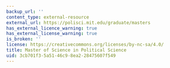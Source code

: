 ```yaml
---
backup_url: ''
content_type: external-resource
external_url: https://polisci.mit.edu/graduate/masters
has_external_licence_warning: true
has_external_license_warning: true
is_broken: ''
license: https://creativecommons.org/licenses/by-nc-sa/4.0/
title: Master of Science in Political Science
uid: 3cb701f3-5a51-46c9-8ea2-28475607f549
---
```


